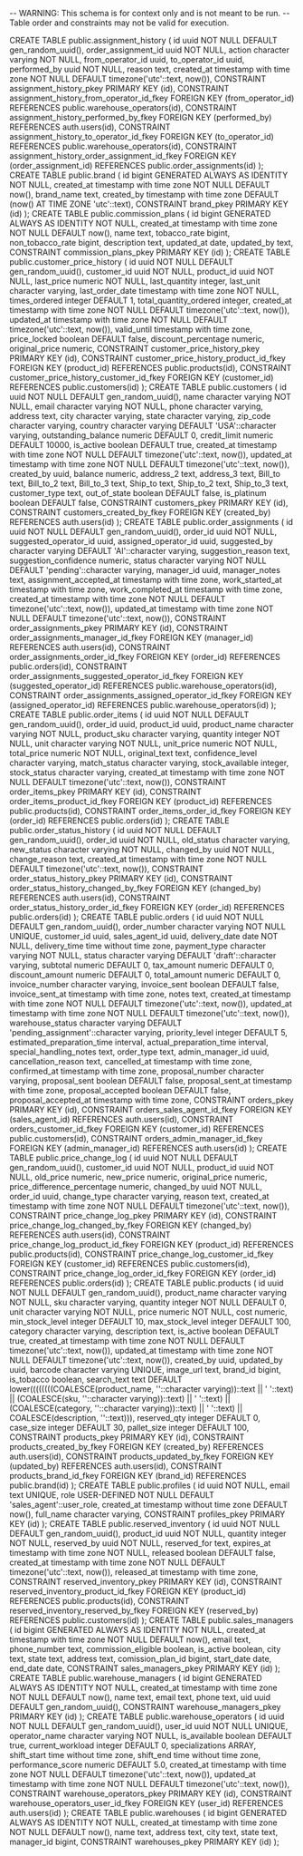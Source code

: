 -- WARNING: This schema is for context only and is not meant to be run.
-- Table order and constraints may not be valid for execution.

CREATE TABLE public.assignment_history (
  id uuid NOT NULL DEFAULT gen_random_uuid(),
  order_assignment_id uuid NOT NULL,
  action character varying NOT NULL,
  from_operator_id uuid,
  to_operator_id uuid,
  performed_by uuid NOT NULL,
  reason text,
  created_at timestamp with time zone NOT NULL DEFAULT timezone('utc'::text, now()),
  CONSTRAINT assignment_history_pkey PRIMARY KEY (id),
  CONSTRAINT assignment_history_from_operator_id_fkey FOREIGN KEY (from_operator_id) REFERENCES public.warehouse_operators(id),
  CONSTRAINT assignment_history_performed_by_fkey FOREIGN KEY (performed_by) REFERENCES auth.users(id),
  CONSTRAINT assignment_history_to_operator_id_fkey FOREIGN KEY (to_operator_id) REFERENCES public.warehouse_operators(id),
  CONSTRAINT assignment_history_order_assignment_id_fkey FOREIGN KEY (order_assignment_id) REFERENCES public.order_assignments(id)
);
CREATE TABLE public.brand (
  id bigint GENERATED ALWAYS AS IDENTITY NOT NULL,
  created_at timestamp with time zone NOT NULL DEFAULT now(),
  brand_name text,
  created_by timestamp with time zone DEFAULT (now() AT TIME ZONE 'utc'::text),
  CONSTRAINT brand_pkey PRIMARY KEY (id)
);
CREATE TABLE public.commission_plans (
  id bigint GENERATED ALWAYS AS IDENTITY NOT NULL,
  created_at timestamp with time zone NOT NULL DEFAULT now(),
  name text,
  tobacco_rate bigint,
  non_tobacco_rate bigint,
  description text,
  updated_at date,
  updated_by text,
  CONSTRAINT commission_plans_pkey PRIMARY KEY (id)
);
CREATE TABLE public.customer_price_history (
  id uuid NOT NULL DEFAULT gen_random_uuid(),
  customer_id uuid NOT NULL,
  product_id uuid NOT NULL,
  last_price numeric NOT NULL,
  last_quantity integer,
  last_unit character varying,
  last_order_date timestamp with time zone NOT NULL,
  times_ordered integer DEFAULT 1,
  total_quantity_ordered integer,
  created_at timestamp with time zone NOT NULL DEFAULT timezone('utc'::text, now()),
  updated_at timestamp with time zone NOT NULL DEFAULT timezone('utc'::text, now()),
  valid_until timestamp with time zone,
  price_locked boolean DEFAULT false,
  discount_percentage numeric,
  original_price numeric,
  CONSTRAINT customer_price_history_pkey PRIMARY KEY (id),
  CONSTRAINT customer_price_history_product_id_fkey FOREIGN KEY (product_id) REFERENCES public.products(id),
  CONSTRAINT customer_price_history_customer_id_fkey FOREIGN KEY (customer_id) REFERENCES public.customers(id)
);
CREATE TABLE public.customers (
  id uuid NOT NULL DEFAULT gen_random_uuid(),
  name character varying NOT NULL,
  email character varying NOT NULL,
  phone character varying,
  address text,
  city character varying,
  state character varying,
  zip_code character varying,
  country character varying DEFAULT 'USA'::character varying,
  outstanding_balance numeric DEFAULT 0,
  credit_limit numeric DEFAULT 10000,
  is_active boolean DEFAULT true,
  created_at timestamp with time zone NOT NULL DEFAULT timezone('utc'::text, now()),
  updated_at timestamp with time zone NOT NULL DEFAULT timezone('utc'::text, now()),
  created_by uuid,
  balance numeric,
  address_2 text,
  address_3 text,
  Bill_to text,
  Bill_to_2 text,
  Bill_to_3 text,
  Ship_to text,
  Ship_to_2 text,
  Ship_to_3 text,
  customer_type text,
  out_of_state boolean DEFAULT false,
  is_platinum boolean DEFAULT false,
  CONSTRAINT customers_pkey PRIMARY KEY (id),
  CONSTRAINT customers_created_by_fkey FOREIGN KEY (created_by) REFERENCES auth.users(id)
);
CREATE TABLE public.order_assignments (
  id uuid NOT NULL DEFAULT gen_random_uuid(),
  order_id uuid NOT NULL,
  suggested_operator_id uuid,
  assigned_operator_id uuid,
  suggested_by character varying DEFAULT 'AI'::character varying,
  suggestion_reason text,
  suggestion_confidence numeric,
  status character varying NOT NULL DEFAULT 'pending'::character varying,
  manager_id uuid,
  manager_notes text,
  assignment_accepted_at timestamp with time zone,
  work_started_at timestamp with time zone,
  work_completed_at timestamp with time zone,
  created_at timestamp with time zone NOT NULL DEFAULT timezone('utc'::text, now()),
  updated_at timestamp with time zone NOT NULL DEFAULT timezone('utc'::text, now()),
  CONSTRAINT order_assignments_pkey PRIMARY KEY (id),
  CONSTRAINT order_assignments_manager_id_fkey FOREIGN KEY (manager_id) REFERENCES auth.users(id),
  CONSTRAINT order_assignments_order_id_fkey FOREIGN KEY (order_id) REFERENCES public.orders(id),
  CONSTRAINT order_assignments_suggested_operator_id_fkey FOREIGN KEY (suggested_operator_id) REFERENCES public.warehouse_operators(id),
  CONSTRAINT order_assignments_assigned_operator_id_fkey FOREIGN KEY (assigned_operator_id) REFERENCES public.warehouse_operators(id)
);
CREATE TABLE public.order_items (
  id uuid NOT NULL DEFAULT gen_random_uuid(),
  order_id uuid,
  product_id uuid,
  product_name character varying NOT NULL,
  product_sku character varying,
  quantity integer NOT NULL,
  unit character varying NOT NULL,
  unit_price numeric NOT NULL,
  total_price numeric NOT NULL,
  original_text text,
  confidence_level character varying,
  match_status character varying,
  stock_available integer,
  stock_status character varying,
  created_at timestamp with time zone NOT NULL DEFAULT timezone('utc'::text, now()),
  CONSTRAINT order_items_pkey PRIMARY KEY (id),
  CONSTRAINT order_items_product_id_fkey FOREIGN KEY (product_id) REFERENCES public.products(id),
  CONSTRAINT order_items_order_id_fkey FOREIGN KEY (order_id) REFERENCES public.orders(id)
);
CREATE TABLE public.order_status_history (
  id uuid NOT NULL DEFAULT gen_random_uuid(),
  order_id uuid NOT NULL,
  old_status character varying,
  new_status character varying NOT NULL,
  changed_by uuid NOT NULL,
  change_reason text,
  created_at timestamp with time zone NOT NULL DEFAULT timezone('utc'::text, now()),
  CONSTRAINT order_status_history_pkey PRIMARY KEY (id),
  CONSTRAINT order_status_history_changed_by_fkey FOREIGN KEY (changed_by) REFERENCES auth.users(id),
  CONSTRAINT order_status_history_order_id_fkey FOREIGN KEY (order_id) REFERENCES public.orders(id)
);
CREATE TABLE public.orders (
  id uuid NOT NULL DEFAULT gen_random_uuid(),
  order_number character varying NOT NULL UNIQUE,
  customer_id uuid,
  sales_agent_id uuid,
  delivery_date date NOT NULL,
  delivery_time time without time zone,
  payment_type character varying NOT NULL,
  status character varying DEFAULT 'draft'::character varying,
  subtotal numeric DEFAULT 0,
  tax_amount numeric DEFAULT 0,
  discount_amount numeric DEFAULT 0,
  total_amount numeric DEFAULT 0,
  invoice_number character varying,
  invoice_sent boolean DEFAULT false,
  invoice_sent_at timestamp with time zone,
  notes text,
  created_at timestamp with time zone NOT NULL DEFAULT timezone('utc'::text, now()),
  updated_at timestamp with time zone NOT NULL DEFAULT timezone('utc'::text, now()),
  warehouse_status character varying DEFAULT 'pending_assignment'::character varying,
  priority_level integer DEFAULT 5,
  estimated_preparation_time interval,
  actual_preparation_time interval,
  special_handling_notes text,
  order_type text,
  admin_manager_id uuid,
  cancellation_reason text,
  cancelled_at timestamp with time zone,
  confirmed_at timestamp with time zone,
  proposal_number character varying,
  proposal_sent boolean DEFAULT false,
  proposal_sent_at timestamp with time zone,
  proposal_accepted boolean DEFAULT false,
  proposal_accepted_at timestamp with time zone,
  CONSTRAINT orders_pkey PRIMARY KEY (id),
  CONSTRAINT orders_sales_agent_id_fkey FOREIGN KEY (sales_agent_id) REFERENCES auth.users(id),
  CONSTRAINT orders_customer_id_fkey FOREIGN KEY (customer_id) REFERENCES public.customers(id),
  CONSTRAINT orders_admin_manager_id_fkey FOREIGN KEY (admin_manager_id) REFERENCES auth.users(id)
);
CREATE TABLE public.price_change_log (
  id uuid NOT NULL DEFAULT gen_random_uuid(),
  customer_id uuid NOT NULL,
  product_id uuid NOT NULL,
  old_price numeric,
  new_price numeric,
  original_price numeric,
  price_difference_percentage numeric,
  changed_by uuid NOT NULL,
  order_id uuid,
  change_type character varying,
  reason text,
  created_at timestamp with time zone NOT NULL DEFAULT timezone('utc'::text, now()),
  CONSTRAINT price_change_log_pkey PRIMARY KEY (id),
  CONSTRAINT price_change_log_changed_by_fkey FOREIGN KEY (changed_by) REFERENCES auth.users(id),
  CONSTRAINT price_change_log_product_id_fkey FOREIGN KEY (product_id) REFERENCES public.products(id),
  CONSTRAINT price_change_log_customer_id_fkey FOREIGN KEY (customer_id) REFERENCES public.customers(id),
  CONSTRAINT price_change_log_order_id_fkey FOREIGN KEY (order_id) REFERENCES public.orders(id)
);
CREATE TABLE public.products (
  id uuid NOT NULL DEFAULT gen_random_uuid(),
  product_name character varying NOT NULL,
  sku character varying,
  quantity integer NOT NULL DEFAULT 0,
  unit character varying NOT NULL,
  price numeric NOT NULL,
  cost numeric,
  min_stock_level integer DEFAULT 10,
  max_stock_level integer DEFAULT 100,
  category character varying,
  description text,
  is_active boolean DEFAULT true,
  created_at timestamp with time zone NOT NULL DEFAULT timezone('utc'::text, now()),
  updated_at timestamp with time zone NOT NULL DEFAULT timezone('utc'::text, now()),
  created_by uuid,
  updated_by uuid,
  barcode character varying UNIQUE,
  image_url text,
  brand_id bigint,
  is_tobacco boolean,
  search_text text DEFAULT lower((((((((COALESCE(product_name, ''::character varying))::text || ' '::text) || (COALESCE(sku, ''::character varying))::text) || ' '::text) || (COALESCE(category, ''::character varying))::text) || ' '::text) || COALESCE(description, ''::text))),
  reserved_qty integer DEFAULT 0,
  case_size integer DEFAULT 30,
  pallet_size integer DEFAULT 100,
  CONSTRAINT products_pkey PRIMARY KEY (id),
  CONSTRAINT products_created_by_fkey FOREIGN KEY (created_by) REFERENCES auth.users(id),
  CONSTRAINT products_updated_by_fkey FOREIGN KEY (updated_by) REFERENCES auth.users(id),
  CONSTRAINT products_brand_id_fkey FOREIGN KEY (brand_id) REFERENCES public.brand(id)
);
CREATE TABLE public.profiles (
  id uuid NOT NULL,
  email text UNIQUE,
  role USER-DEFINED NOT NULL DEFAULT 'sales_agent'::user_role,
  created_at timestamp without time zone DEFAULT now(),
  full_name character varying,
  CONSTRAINT profiles_pkey PRIMARY KEY (id)
);
CREATE TABLE public.reserved_inventory (
  id uuid NOT NULL DEFAULT gen_random_uuid(),
  product_id uuid NOT NULL,
  quantity integer NOT NULL,
  reserved_by uuid NOT NULL,
  reserved_for text,
  expires_at timestamp with time zone NOT NULL,
  released boolean DEFAULT false,
  created_at timestamp with time zone NOT NULL DEFAULT timezone('utc'::text, now()),
  released_at timestamp with time zone,
  CONSTRAINT reserved_inventory_pkey PRIMARY KEY (id),
  CONSTRAINT reserved_inventory_product_id_fkey FOREIGN KEY (product_id) REFERENCES public.products(id),
  CONSTRAINT reserved_inventory_reserved_by_fkey FOREIGN KEY (reserved_by) REFERENCES public.customers(id)
);
CREATE TABLE public.sales_managers (
  id bigint GENERATED ALWAYS AS IDENTITY NOT NULL,
  created_at timestamp with time zone NOT NULL DEFAULT now(),
  email text,
  phone_number text,
  commission_eligible boolean,
  is_active boolean,
  city text,
  state text,
  address text,
  comission_plan_id bigint,
  start_date date,
  end_date date,
  CONSTRAINT sales_managers_pkey PRIMARY KEY (id)
);
CREATE TABLE public.warehouse_managers (
  id bigint GENERATED ALWAYS AS IDENTITY NOT NULL,
  created_at timestamp with time zone NOT NULL DEFAULT now(),
  name text,
  email text,
  phone text,
  uid uuid DEFAULT gen_random_uuid(),
  CONSTRAINT warehouse_managers_pkey PRIMARY KEY (id)
);
CREATE TABLE public.warehouse_operators (
  id uuid NOT NULL DEFAULT gen_random_uuid(),
  user_id uuid NOT NULL UNIQUE,
  operator_name character varying NOT NULL,
  is_available boolean DEFAULT true,
  current_workload integer DEFAULT 0,
  specializations ARRAY,
  shift_start time without time zone,
  shift_end time without time zone,
  performance_score numeric DEFAULT 5.0,
  created_at timestamp with time zone NOT NULL DEFAULT timezone('utc'::text, now()),
  updated_at timestamp with time zone NOT NULL DEFAULT timezone('utc'::text, now()),
  CONSTRAINT warehouse_operators_pkey PRIMARY KEY (id),
  CONSTRAINT warehouse_operators_user_id_fkey FOREIGN KEY (user_id) REFERENCES auth.users(id)
);
CREATE TABLE public.warehouses (
  id bigint GENERATED ALWAYS AS IDENTITY NOT NULL,
  created_at timestamp with time zone NOT NULL DEFAULT now(),
  name text,
  address text,
  city text,
  state text,
  manager_id bigint,
  CONSTRAINT warehouses_pkey PRIMARY KEY (id)
);